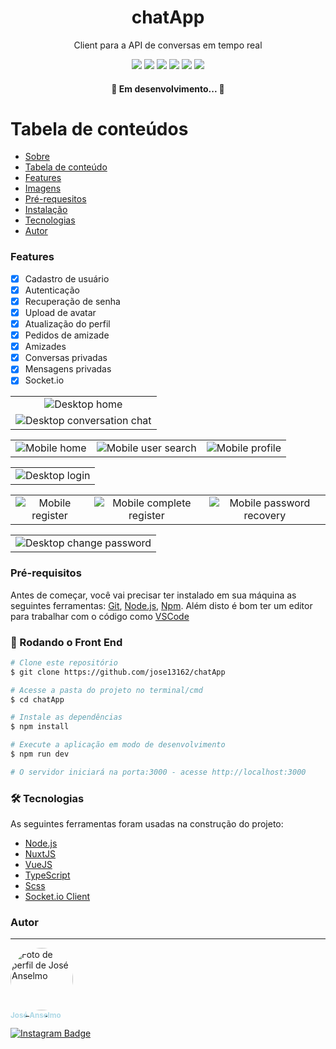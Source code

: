 <div id="sobre">
  <h1 align="center">chatApp</h1>
  <p align="center">Client para a API de conversas em tempo real</p>
  <div align="center">
    <img src="https://img.shields.io/badge/npm-v7.19.1-brightgreen" />
    <img src="https://img.shields.io/badge/node-v14.16.1-brightgreen" />
    <img src="https://img.shields.io/badge/Typescript-v4.2-blue">
    <img src="https://img.shields.io/badge/VueJS-v3-brightgreen">
    <img src="https://img.shields.io/badge/NuxtJS-v2.15.7-darkgreen">
    <img src="https://img.shields.io/badge/Scss-v10.1.1-ff69b4">
  </div>
</div>
<h4 align="center"> 
	🚧  Em desenvolvimento...  🚧
</h4>

<div id="tabela-de-conteudos"></div>

Tabela de conteúdos
=================
<!--ts-->
  * [Sobre](#sobre)
  * [Tabela de conteúdo](#tabela-de-conteudos)
  * [Features](#features)
  * [Imagens](#imagens)
  * [Pré-requesitos](#pre-requesitos)
  * [Instalação](#instalacao)
  * [Tecnologias](#tecnologias)  
  * [Autor](#autor)

<!--te-->

<div id="features"></div>

<h3>Features</h3>

- [x] Cadastro de usuário
- [x] Autenticação
- [x] Recuperação de senha
- [x] Upload de avatar
- [x] Atualização do perfil
- [x] Pedidos de amizade
- [x] Amizades
- [x] Conversas privadas
- [x] Mensagens privadas
- [x] Socket.io

<div id="imagens">
  <table>
    <tr>
      <td align="center" style="padding=0;width=50%;">
        <img src="https://github.com/jose13162/chatApp/blob/main/docs/Desktop-Home.png?raw=true" title="Desktop home">
      </td>
    </tr>
    <tr>
      <td align="center" style="padding=0;width=50%;">
        <img src="https://github.com/jose13162/chatApp/blob/main/docs/Desktop-ConversationChat.png?raw=true" title="Desktop conversation chat">
      </td>
    </tr>
  </table>

  <table>
    <tr>
      <td align="center" style="padding=0;width=50%;">
        <img src="https://github.com/jose13162/chatApp/blob/main/docs/Mobile-Home.jpg?raw=true" title="Mobile home">
      </td>
      <td align="center" style="padding=0;width=50%;">
        <img src="https://github.com/jose13162/chatApp/blob/main/docs/Mobile-UserSearch.jpg?raw=true" title="Mobile user search">
      </td>
      <td align="center" style="padding=0;width=50%;">
        <img src="https://github.com/jose13162/chatApp/blob/main/docs/Mobile-Profile.jpg?raw=true" title="Mobile profile">
      </td>
    </tr>
  </table>

  <table>
    <tr>
      <td align="center" style="padding=0;width=50%;">
        <img src="https://github.com/jose13162/chatApp/blob/main/docs/Desktop-Login.png?raw=true" title="Desktop login">
      </td>
    </tr>
  </table>
  
   <table>
    <tr>
      <td align="center" style="padding=0;width=50%;">
        <img src="https://github.com/jose13162/chatApp/blob/main/docs/Mobile-Register.jpg?raw=true" title="Mobile register">
      </td>
      <td align="center" style="padding=0;width=50%;">
        <img src="https://github.com/jose13162/chatApp/blob/main/docs/Mobile-CompleteRegister.jpg?raw=true" title="Mobile complete register">
      </td>
      <td align="center" style="padding=0;width=50%;">
        <img src="https://github.com/jose13162/chatApp/blob/main/docs/Mobile-ForgotPassword.jpg?raw=true" title="Mobile password recovery">
      </td>
    </tr>
  </table>
  
  <table>
    <tr>
      <td align="center" style="padding=0;width=50%;">
        <img src="https://github.com/jose13162/chatApp/blob/main/docs/Desktop-ChangePassword.png?raw=true" title="Desktop change password">
      </td>
    </tr>
  </table>
</div>

<div id="pre-requesitos"></div>

### Pré-requisitos
Antes de começar, você vai precisar ter instalado em sua máquina as seguintes ferramentas:
[Git](https://git-scm.com), [Node.js](https://nodejs.org/en/), [Npm](https://npmjs.com).
Além disto é bom ter um editor para trabalhar com o código como [VSCode](https://code.visualstudio.com/)

<div id="instalacao"></div>

### 🎲 Rodando o Front End

```bash
# Clone este repositório
$ git clone https://github.com/jose13162/chatApp

# Acesse a pasta do projeto no terminal/cmd
$ cd chatApp

# Instale as dependências
$ npm install

# Execute a aplicação em modo de desenvolvimento
$ npm run dev

# O servidor iniciará na porta:3000 - acesse http://localhost:3000
```

<div id="tecnologias"></div>

### 🛠 Tecnologias

As seguintes ferramentas foram usadas na construção do projeto:

- [Node.js](https://nodejs.org/en/)
- [NuxtJS](https://nuxtjs.org/)
- [VueJS](https://v3.vuejs.org/)
- [TypeScript](https://www.typescriptlang.org/)
- [Scss](https://www.sass-lang.com/)
- [Socket.io Client](https://socket.io/docs/v4/client-api/)


<div id="autor"></div>

### Autor

---

<a href="https://github.com/jose13162">
  <img style="border-radius: 50%;" src="https://avatars.githubusercontent.com/u/77130179?s=400&u=6391f7b20bf725e259e02aa698fe6b4f5266286c&v=4" width="100px;" alt="Foto de perfil de José Anselmo"/>
  <br />
  <sub style="color: lightblue; text-decoration: none;"><b>José Anselmo</b></sub>

[![Instagram Badge](https://img.shields.io/badge/-@tete627-FCAF45?style=flat-square&labelColor=E1306C&logo=instagram&logoColor=white&link=https://instagram.com/zezin_627)](https://instagram.com/zezin_627)
</a>
